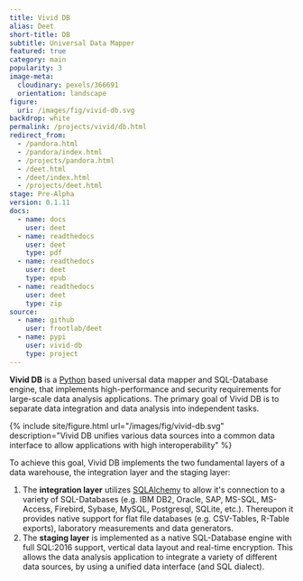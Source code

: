 ```yaml
---
title: Vivid DB
alias: Deet
short-title: DB
subtitle: Universal Data Mapper
featured: true
category: main
popularity: 3
image-meta:
  cloudinary: pexels/366691
  orientation: landscape
figure:
  uri: /images/fig/vivid-db.svg
backdrop: white
permalink: /projects/vivid/db.html
redirect_from:
  - /pandora.html
  - /pandora/index.html
  - /projects/pandora.html
  - /deet.html
  - /deet/index.html
  - /projects/deet.html
stage: Pre-Alpha
version: 0.1.11
docs:
  - name: docs
    user: deet
  - name: readthedocs
    user: deet
    type: pdf
  - name: readthedocs
    user: deet
    type: epub
  - name: readthedocs
    user: deet
    type: zip
source:
  - name: github
    user: frootlab/deet
  - name: pypi
    user: vivid-db
    type: project
---
```


**Vivid DB** is a [Python](https://www.python.org/) based universal data mapper
and SQL-Database engine, that implements high-performance and security
requirements for large-scale data analysis applications. The primary goal of
Vivid DB is to separate data integration and data analysis into independent
tasks.

{% include site/figure.html url="/images/fig/vivid-db.svg"
  description="Vivid DB unifies various data sources into a common data
  interface to allow applications with high interoperability" %}

To achieve this goal, Vivid DB implements the two fundamental layers of a data
warehouse, the integration layer and the staging layer:

1. The **integration layer** utilizes [SQLAlchemy](https://www.sqlalchemy.org)
   to allow it\'s connection to a variety of SQL-Databases (e.g. IBM DB2,
   Oracle, SAP, MS-SQL, MS-Access, Firebird, Sybase, MySQL, Postgresql, SQLite,
   etc.). Thereupon it provides native support for flat file databases (e.g.
   CSV-Tables, R-Table exports), laboratory measurements and data generators.
2. The **staging layer** is implemented as a native SQL-Database engine with
   full SQL:2016 support, vertical data layout and real-time encryption. This
   allows the data analysis application to integrate a variety of different data
   sources, by using a unified data interface (and SQL dialect).
